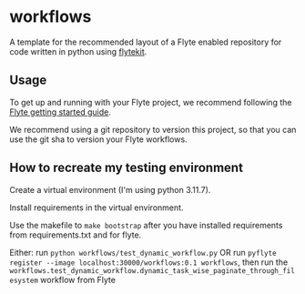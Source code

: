 # workflows

A template for the recommended layout of a Flyte enabled repository for code written in python using [flytekit](https://docs.flyte.org/projects/flytekit/en/latest/).

## Usage

To get up and running with your Flyte project, we recommend following the
[Flyte getting started guide](https://docs.flyte.org/en/latest/getting_started.html).

We recommend using a git repository to version this project, so that you can
use the git sha to version your Flyte workflows.

## How to recreate my testing environment
Create a virtual environment (I'm using python 3.11.7).

Install requirements in the virtual environment.

Use the makefile to `make bootstrap` after you have installed requirements from requirements.txt and for flyte.

Either:
    run `python workflows/test_dynamic_workflow.py`
    OR
    run `pyflyte register --image localhost:30000/workflows:0.1 workflows`, 
       then run the `workflows.test_dynamic_workflow.dynamic_task_wise_paginate_through_filesystem` workflow from Flyte 
